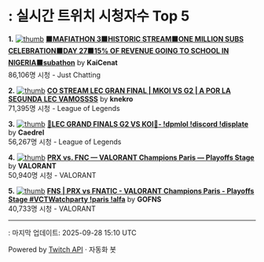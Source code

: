# : 실시간 트위치 시청자수 Top 5

**1.** [![thumb](https://static-cdn.jtvnw.net/previews-ttv/live_user_kaicenat-320x180.jpg)](https://twitch.tv/KaiCenat)
**[🟧MAFIATHON 3🟧HISTORIC STREAM🟧ONE MILLION SUBS CELEBRATION🟧DAY 27🟧15% OF REVENUE GOING TO SCHOOL IN NIGERIA🟧subathon](https://twitch.tv/KaiCenat)** by **KaiCenat**<br>86,106명 시청  - Just Chatting

**2.** [![thumb](https://static-cdn.jtvnw.net/previews-ttv/live_user_knekro-320x180.jpg)](https://twitch.tv/knekro)
**[CO STREAM LEC GRAN FINAL | MKOI VS G2 | A POR LA SEGUNDA LEC VAMOSSSS](https://twitch.tv/knekro)** by **knekro**<br>71,395명 시청  - League of Legends

**3.** [![thumb](https://static-cdn.jtvnw.net/previews-ttv/live_user_caedrel-320x180.jpg)](https://twitch.tv/Caedrel)
**[🔴LEC GRAND FINALS G2 VS KOI🔴-  !dpmlol !discord !displate](https://twitch.tv/Caedrel)** by **Caedrel**<br>56,267명 시청  - League of Legends

**4.** [![thumb](https://static-cdn.jtvnw.net/previews-ttv/live_user_valorant-320x180.jpg)](https://twitch.tv/VALORANT)
**[PRX vs. FNC — VALORANT Champions Paris — Playoffs Stage](https://twitch.tv/VALORANT)** by **VALORANT**<br>50,940명 시청  - VALORANT

**5.** [![thumb](https://static-cdn.jtvnw.net/previews-ttv/live_user_gofns-320x180.jpg)](https://twitch.tv/GOFNS)
**[FNS | PRX vs FNATIC - VALORANT Champions Paris - Playoffs Stage #VCTWatchparty !paris !alfa](https://twitch.tv/GOFNS)** by **GOFNS**<br>40,733명 시청  - VALORANT


---
: 마지막 업데이트: 2025-09-28 15:10 UTC

Powered by [Twitch API](https://dev.twitch.tv/docs/api/reference) · 자동화 봇